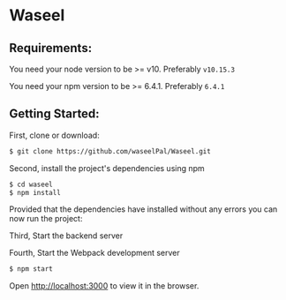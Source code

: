 # Waseel

## Requirements:

You need your node version to be >= v10. Preferably `v10.15.3`

You need your npm version to be >= 6.4.1. Preferably `6.4.1`

## Getting Started:

First, clone or download:

```bash
$ git clone https://github.com/waseelPal/Waseel.git
```
Second, install the project's dependencies using npm

```bash
$ cd waseel
$ npm install
```
Provided that the dependencies have installed without any errors you can now run the project:

Third, Start the backend server

Fourth, Start the Webpack development server
```bash
$ npm start
```

Open [http://localhost:3000](http://localhost:3000) to view it in the browser.
